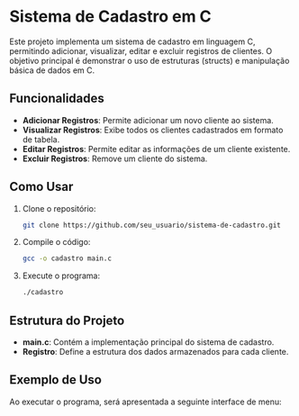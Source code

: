 # Sistema de Cadastro em C

Este projeto implementa um sistema de cadastro em linguagem C, permitindo adicionar, visualizar, editar e excluir registros de clientes. O objetivo principal é demonstrar o uso de estruturas (structs) e manipulação básica de dados em C.

## Funcionalidades

- **Adicionar Registros**: Permite adicionar um novo cliente ao sistema.
- **Visualizar Registros**: Exibe todos os clientes cadastrados em formato de tabela.
- **Editar Registros**: Permite editar as informações de um cliente existente.
- **Excluir Registros**: Remove um cliente do sistema.

## Como Usar

1. Clone o repositório:
    ```bash
    git clone https://github.com/seu_usuario/sistema-de-cadastro.git
    ```
2. Compile o código:
    ```bash
    gcc -o cadastro main.c
    ```
3. Execute o programa:
    ```bash
    ./cadastro
    ```

## Estrutura do Projeto

- **main.c**: Contém a implementação principal do sistema de cadastro.
- **Registro**: Define a estrutura dos dados armazenados para cada cliente.

## Exemplo de Uso

Ao executar o programa, será apresentada a seguinte interface de menu:


